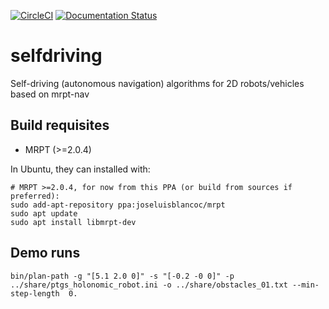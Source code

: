 [![CircleCI](https://circleci.com/gh/jlblancoc/selfdriving.svg?style=svg)](https://circleci.com/gh/jlblancoc/selfdriving)
[![Documentation Status](https://readthedocs.org/projects/selfdriving/badge/?version=latest)](https://selfdriving.readthedocs.io/en/latest/?badge=latest)

# selfdriving
Self-driving (autonomous navigation) algorithms for 2D robots/vehicles based on mrpt-nav

## Build requisites

- MRPT (>=2.0.4)

In Ubuntu, they can installed with:

```
# MRPT >=2.0.4, for now from this PPA (or build from sources if preferred):
sudo add-apt-repository ppa:joseluisblancoc/mrpt
sudo apt update
sudo apt install libmrpt-dev

```


## Demo runs

```
bin/plan-path -g "[5.1 2.0 0]" -s "[-0.2 -0 0]" -p ../share/ptgs_holonomic_robot.ini -o ../share/obstacles_01.txt --min-step-length  0.
```
